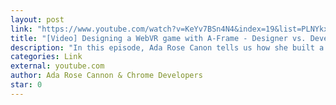 ```yaml
---
layout: post
link: "https://www.youtube.com/watch?v=KeYv7BSn4N4&index=19&list=PLNYkxOF6rcIC60856GnLEV5GQXMxc9ByJ&linkId=54775416"
title: "[Video] Designing a WebVR game with A-Frame - Designer vs. Developer #18"
description: "In this episode, Ada Rose Canon tells us how she built a WebVR game in a week for the “Games Done Quick” event. She explains how she used A-Frame, Twinery, Archilogic, Glitch, Google Poly, binary, and a bit of JavaScript to create a game engine and a responsive virtual environment."
categories: Link
external: youtube.com
author: Ada Rose Cannon & Chrome Developers
star: 0
---
```

